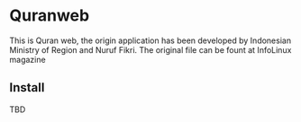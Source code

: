 # Quranweb

This is Quran web, the origin application has been developed
by Indonesian Ministry of Region and Nuruf Fikri. The original
file can be fount at InfoLinux magazine

## Install

TBD

